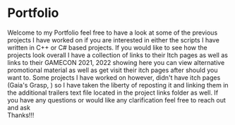 # Portfolio

Welcome to my Portfolio feel free to have a look at some of the previous projects I have worked on if you are interested in either the scripts I have written in C++ or C# based projects. If you would like to see how the projects look overall I have a collection of links to their Itch pages as well as links to their GAMECON 2021, 2022 showing here you can view alternative promotional material as well as get visit their itch pages after should you want to. Some projects I have worked on however, didn't have itch pages (Gaia's Grasp, ) so I have taken the liberty of reposting it and linking them in the additional trailers text file located in the project links folder as well. If you have any questions or would like any clarification feel free to reach out and ask
<br>
Thanks!!!
